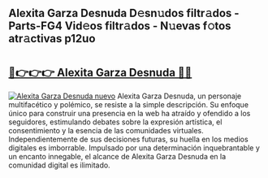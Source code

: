 ## Alexita Garza Desnuda D𝚎sn𝚞dos filtr𝚊dos - Parts-FG4 Vid𝚎os filtr𝚊dos - N𝚞evas f𝚘tos atr𝚊ctivas p12uo

# <h2><a href="http://mbcmuh.tromn.icu/?c=Alexita+Garza+Desnuda">🔗👉👉👉 Alexita Garza Desnuda 🔗🔗</a></h2>

[![Alexita Garza Desnuda nuevo](https://i.imgur.com/pEAQMta.gif)](http://mbcmuh.tromn.icu/?c=Alexita+Garza+Desnuda)
Alexita Garza Desnuda, un personaje multifacético y polémico, se resiste a la simple descripción. Su enfoque único para construir una presencia en la web ha atraído y ofendido a los seguidores, estimulando debates sobre la expresión artística, el consentimiento y la esencia de las comunidades virtuales. Independientemente de sus decisiones futuras, su huella en los medios digitales es imborrable. Impulsado por una determinación inquebrantable y un encanto innegable, el alcance de Alexita Garza Desnuda en la comunidad digital es ilimitado.

